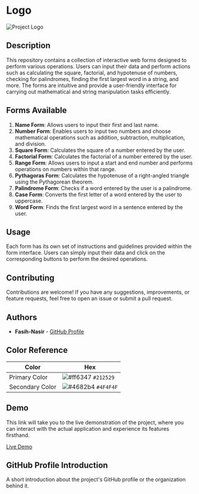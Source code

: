 # Logo

![Project Logo](https://encrypted-tbn0.gstatic.com/images?q=tbn:ANd9GcSdDDe8SIBVjxTuOFUolVuG0NfO0Tz-C6gtw_rpMsRksdQY3dR0_WjEuGKWhQTCBAvVplY&usqp=CAU)

## Description

This repository contains a collection of interactive web forms designed to perform various operations. Users can input their data and perform actions such as calculating the square, factorial, and hypotenuse of numbers, checking for palindromes, finding the first largest word in a string, and more. The forms are intuitive and provide a user-friendly interface for carrying out mathematical and string manipulation tasks efficiently.

## Forms Available

1. **Name Form**: Allows users to input their first and last name.
2. **Number Form**: Enables users to input two numbers and choose mathematical operations such as addition, subtraction, multiplication, and division.
3. **Square Form**: Calculates the square of a number entered by the user.
4. **Factorial Form**: Calculates the factorial of a number entered by the user.
5. **Range Form**: Allows users to input a start and end number and performs operations on numbers within that range.
6. **Pythagoras Form**: Calculates the hypotenuse of a right-angled triangle using the Pythagorean theorem.
7. **Palindrome Form**: Checks if a word entered by the user is a palindrome.
8. **Case Form**: Converts the first letter of a word entered by the user to uppercase.
9. **Word Form**: Finds the first largest word in a sentence entered by the user.

## Usage

Each form has its own set of instructions and guidelines provided within the form interface. Users can simply input their data and click on the corresponding buttons to perform the desired operations.

## Contributing

Contributions are welcome! If you have any suggestions, improvements, or feature requests, feel free to open an issue or submit a pull request.

## Authors

- **Fasih-Nasir** - [GitHub Profile](https://github.com/Fasih-Nasir)



## Color Reference

| Color          | Hex          |
| -------------- | ------------ |
| Primary Color  | ![#ff6347](https://placehold.co/15x15/ff6347/ff6347.png) `#212529` |
| Secondary Color| ![#4682b4](https://placehold.co/15x15/4682b4/4682b4.png) `#4F4F4F` |


## Demo

This link will take you to the live demonstration of the project, where you can interact with the actual application and experience its features firsthand.

[Live Demo](https://fasih-nasirjsproject19.netlify.app/)

## GitHub Profile Introduction

A short introduction about the project's GitHub profile or the organization behind it.
